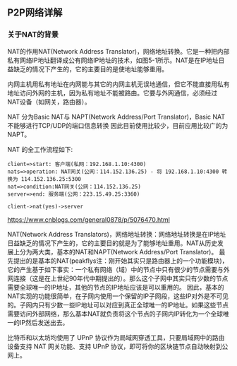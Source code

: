 ## P2P网络详解

### 关于NAT的背景
NAT的作用NAT(Network Address Translator)，网络地址转换。它是一种把内部私有网络IP地址翻译成公有网络IP地址的技术，如图5-1所示。NAT是在IP地址日益缺乏的情况下产生的，它的主要目的是使地址能够重用。

内网主机用私有地址在内网能与其它的内网主机无误地通信，但它不能直接用私有地址访问外网的主机，因为私有地址不能被路由。它要与外网通信，必须经过NAT设备（如网关，路由器）。

NAT 分为Basic NAT与 NAPT(Network Address/Port Translator)，Basic NAT不能够进行TCP/UDP的端口信息转换
因此目前使用比较少，目前应用比较广的为NAPT。

NAT 的全工作流程如下:
```flow
client=>start: 客户端(私网：192.168.1.10:4300)
nats=>operation: NAT网关(公网：114.152.136.25) - 将 192.168.1.10:4300 转换为 114.152.136.25:5300
nat=>condition:NAT网关(公网：114.152.136.25)
server=>end: 服务端(公网：223.15.49.25:3360)

client->nat(yes)->server

```


https://www.cnblogs.com/general0878/p/5076470.html

NAT(Network Address Translators)，网络地址转换：网络地址转换是在IP地址日益缺乏的情况下产生的，它的主要目的就是为了能够地址重用。NAT从历史发展上分为两大类，基本的NAT和NAPT(Network Address/Port Translator)。
  最先提出的是基本的NAT(peakflys注：刚开始其实只是路由器上的一个功能模块)，它的产生基于如下事实：一个私有网络（域）中的节点中只有很少的节点需要与外网连接（这是在上世纪90年代中期提出的）。那么这个子网中其实只有少数的节点需要全球唯一的IP地址，其他的节点的IP地址应该是可以重用的。
因此，基本的NAT实现的功能很简单，在子网内使用一个保留的IP子网段，这些IP对外是不可见的。子网内只有少数一些IP地址可以对应到真正全球唯一的IP地址。如果这些节点需要访问外部网络，那么基本NAT就负责将这个节点的子网内IP转化为一个全球唯一的IP然后发送出去。

比特币和以太坊均使用了 UPnP 协议作为局域网穿透工具，只要局域网中的路由设备支持 NAT 网关功能、支持 UPnP 协议，即可将你的区块链节点自动映射到公网上。

